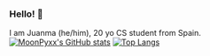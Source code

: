 ### Hello! 👋
I am Juanma (he/him), 20 yo CS student from Spain.
[![MoonPyxx's GitHub stats](https://github-readme-stats.vercel.app/api?username=MoonPyxx&show_icons=true&theme=tokyonight)](https://github.com/anuraghazra/github-readme-stats)
[![Top Langs](https://github-readme-stats.vercel.app/api/top-langs/?username=MoonPyxx)](https://github.com/anuraghazra/github-readme-stats)



<!--
**MoonPyxx/MoonPyxx** is a ✨ _special_ ✨ repository because its `README.md` (this file) appears on your GitHub profile.

Here are some ideas to get you started:

- 🔭 I’m currently working on ...
- 🌱 I’m currently learning ...
- 👯 I’m looking to collaborate on ...
- 🤔 I’m looking for help with ...
- 💬 Ask me about ...
- 📫 How to reach me: ...
- 😄 Pronouns: ...
- ⚡ Fun fact: ...
-->
